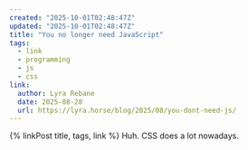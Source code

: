 ```yaml
---
created: "2025-10-01T02:48:47Z"
updated: "2025-10-01T02:48:47Z"
title: "You no longer need JavaScript"
tags:
  - link
  - programming
  - js
  - css
link:
  author: Lyra Rebane
  date: 2025-08-28
  url: https://lyra.horse/blog/2025/08/you-dont-need-js/
---
```


{% linkPost title, tags, link %} Huh. CSS does a lot nowadays.
